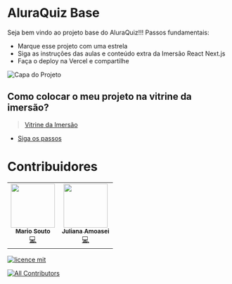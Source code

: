 # AluraQuiz Base

Seja bem vindo ao projeto base do AluraQuiz!!! Passos fundamentais:
- Marque esse projeto com uma estrela
- Siga as instruções das aulas e conteúdo extra da Imersão React Next.js
- Faça o deploy na Vercel e compartilhe

![Capa do Projeto](https://bsp-static.playbill.com/dims4/default/8ac000f/2147483647/thumbnail/970x546/quality/90/?url=http%3A%2F%2Fpb-asset-replication.s3.amazonaws.com%2F0f%2F02%2F828934424adb838d685d6cea1111%2Fmath-quiz-teaser.jpg)

## Como colocar o meu projeto na vitrine da imersão?

> [Vitrine da Imersão](https://aluraquiz-base.alura-challenges.vercel.app/contribuidores)

- [Siga os passos](/CONTRIBUTING.md)


# Contribuidores 

<!-- ALL-CONTRIBUTORS-LIST:START - Do not remove or modify this section -->
<!-- prettier-ignore-start -->
<!-- markdownlint-disable -->
<table>
  <tr>
    <td align="center"><a href="http://youtube.com/c/DevSoutinho"><img src="https://avatars.githubusercontent.com/u/13791385?v=4?s=100" width="100px;" alt=""/><br /><sub><b>Mario Souto</b></sub></a><br /><a href="https://github.com/alura-challenges/aluraquiz-base/commits?author=omariosouto" title="Code">💻</a></td>
    <td align="center"><a href="http://www.alura.com.br"><img src="https://avatars.githubusercontent.com/u/32266030?v=4?s=100" width="100px;" alt=""/><br /><sub><b>Juliana Amoasei</b></sub></a><br /><a href="https://github.com/alura-challenges/aluraquiz-base/commits?author=JulianaAmoasei" title="Code">💻</a></td>
    
  </tr>
</table>

<!-- markdownlint-restore -->
<!-- prettier-ignore-end -->

<!-- ALL-CONTRIBUTORS-LIST:END -->


[![licence mit](https://img.shields.io/badge/licence-MIT-blue.svg?style=flat-square)](https://github.com/alura-challenges/aluraquiz-base/blob/master/LICENSE)
<!-- ALL-CONTRIBUTORS-BADGE:START - Do not remove or modify this section -->
[![All Contributors](https://img.shields.io/badge/all_contributors-13-orange.svg?style=flat-square)](#contributors)
<!-- ALL-CONTRIBUTORS-BADGE:END --> 

